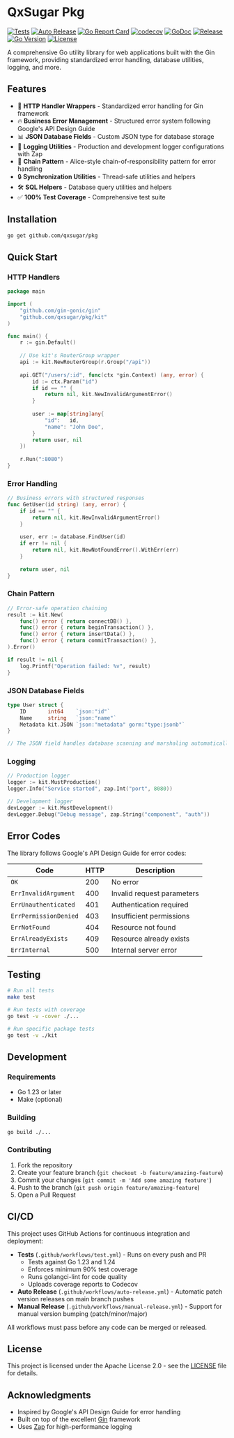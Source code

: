 # QxSugar Pkg

[![Tests](https://github.com/qxsugar/pkg/actions/workflows/test.yml/badge.svg)](https://github.com/qxsugar/pkg/actions/workflows/test.yml)
[![Auto Release](https://github.com/qxsugar/pkg/actions/workflows/auto-release.yml/badge.svg)](https://github.com/qxsugar/pkg/actions/workflows/auto-release.yml)
[![Go Report Card](https://goreportcard.com/badge/github.com/qxsugar/pkg)](https://goreportcard.com/report/github.com/qxsugar/pkg)
[![codecov](https://codecov.io/gh/qxsugar/pkg/branch/main/graph/badge.svg)](https://codecov.io/gh/qxsugar/pkg)
[![GoDoc](https://godoc.org/github.com/qxsugar/pkg?status.svg)](https://godoc.org/github.com/qxsugar/pkg)
[![Release](https://img.shields.io/github/v/release/qxsugar/pkg)](https://github.com/qxsugar/pkg/releases)
[![Go Version](https://img.shields.io/badge/go-%3E%3D1.23-blue.svg)](https://golang.org/)
[![License](https://img.shields.io/badge/license-Apache%202.0-blue.svg)](LICENSE)

A comprehensive Go utility library for web applications built with the Gin framework, providing standardized error handling, database utilities, logging, and more.

## Features

- 🚀 **HTTP Handler Wrappers** - Standardized error handling for Gin framework
- 🔥 **Business Error Management** - Structured error system following Google's API Design Guide
- 📊 **JSON Database Fields** - Custom JSON type for database storage
- 📝 **Logging Utilities** - Production and development logger configurations with Zap
- 🔗 **Chain Pattern** - Alice-style chain-of-responsibility pattern for error handling
- 🔒 **Synchronization Utilities** - Thread-safe utilities and helpers
- 🛠 **SQL Helpers** - Database query utilities and helpers
- ✅ **100% Test Coverage** - Comprehensive test suite

## Installation

```bash
go get github.com/qxsugar/pkg
```

## Quick Start

### HTTP Handlers

```go
package main

import (
    "github.com/gin-gonic/gin"
    "github.com/qxsugar/pkg/kit"
)

func main() {
    r := gin.Default()
    
    // Use kit's RouterGroup wrapper
    api := kit.NewRouterGroup(r.Group("/api"))
    
    api.GET("/users/:id", func(ctx *gin.Context) (any, error) {
        id := ctx.Param("id")
        if id == "" {
            return nil, kit.NewInvalidArgumentError()
        }
        
        user := map[string]any{
            "id":   id,
            "name": "John Doe",
        }
        return user, nil
    })
    
    r.Run(":8080")
}
```

### Error Handling

```go
// Business errors with structured responses
func GetUser(id string) (any, error) {
    if id == "" {
        return nil, kit.NewInvalidArgumentError()
    }
    
    user, err := database.FindUser(id)
    if err != nil {
        return nil, kit.NewNotFoundError().WithErr(err)
    }
    
    return user, nil
}
```

### Chain Pattern

```go
// Error-safe operation chaining
result := kit.New(
    func() error { return connectDB() },
    func() error { return beginTransaction() },
    func() error { return insertData() },
    func() error { return commitTransaction() },
).Error()

if result != nil {
    log.Printf("Operation failed: %v", result)
}
```

### JSON Database Fields

```go
type User struct {
    ID       int64    `json:"id"`
    Name     string   `json:"name"`
    Metadata kit.JSON `json:"metadata" gorm:"type:jsonb"`
}

// The JSON field handles database scanning and marshaling automatically
```

### Logging

```go
// Production logger
logger := kit.MustProduction()
logger.Info("Service started", zap.Int("port", 8080))

// Development logger
devLogger := kit.MustDevelopment()
devLogger.Debug("Debug message", zap.String("component", "auth"))
```

## Error Codes

The library follows Google's API Design Guide for error codes:

| Code | HTTP | Description |
|------|------|-------------|
| `OK` | 200 | No error |
| `ErrInvalidArgument` | 400 | Invalid request parameters |
| `ErrUnauthenticated` | 401 | Authentication required |
| `ErrPermissionDenied` | 403 | Insufficient permissions |
| `ErrNotFound` | 404 | Resource not found |
| `ErrAlreadyExists` | 409 | Resource already exists |
| `ErrInternal` | 500 | Internal server error |

## Testing

```bash
# Run all tests
make test

# Run tests with coverage
go test -v -cover ./...

# Run specific package tests
go test -v ./kit
```

## Development

### Requirements

- Go 1.23 or later
- Make (optional)

### Building

```bash
go build ./...
```

### Contributing

1. Fork the repository
2. Create your feature branch (`git checkout -b feature/amazing-feature`)
3. Commit your changes (`git commit -m 'Add some amazing feature'`)
4. Push to the branch (`git push origin feature/amazing-feature`)
5. Open a Pull Request

## CI/CD

This project uses GitHub Actions for continuous integration and deployment:

- **Tests** (`.github/workflows/test.yml`) - Runs on every push and PR
  - Tests against Go 1.23 and 1.24
  - Enforces minimum 90% test coverage
  - Runs golangci-lint for code quality
  - Uploads coverage reports to Codecov
- **Auto Release** (`.github/workflows/auto-release.yml`) - Automatic patch version releases on main branch pushes
- **Manual Release** (`.github/workflows/manual-release.yml`) - Support for manual version bumping (patch/minor/major)

All workflows must pass before any code can be merged or released.

## License

This project is licensed under the Apache License 2.0 - see the [LICENSE](./LICENSE) file for details.

## Acknowledgments

- Inspired by Google's API Design Guide for error handling
- Built on top of the excellent [Gin](https://github.com/gin-gonic/gin) framework
- Uses [Zap](https://github.com/uber-go/zap) for high-performance logging
